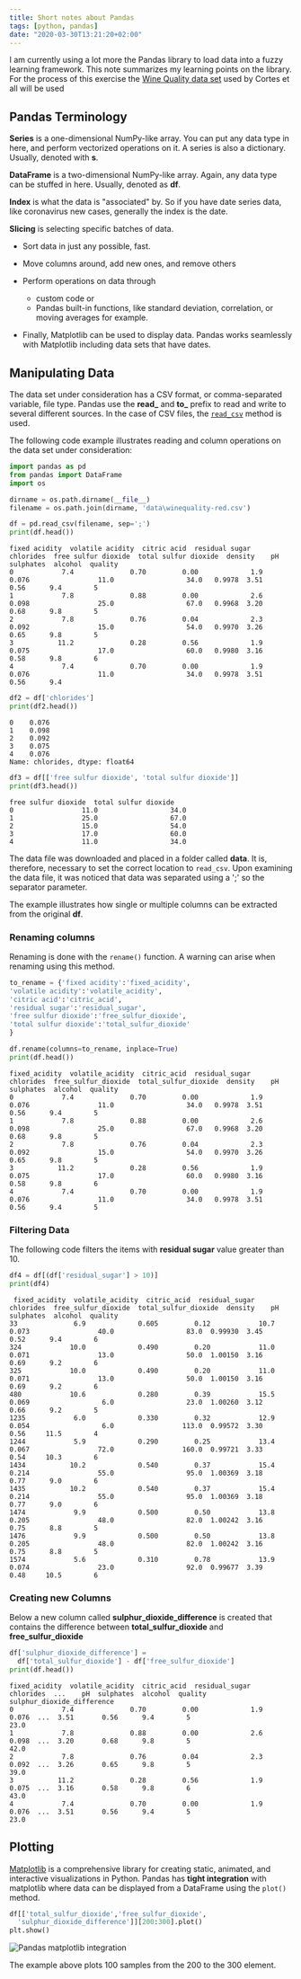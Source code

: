 ```yaml
---
title: Short notes about Pandas
tags: [python, pandas]
date: "2020-03-30T13:21:20+02:00"
---
```


I am currently using a lot more the Pandas library to load data into a fuzzy learning framework. This note summarizes my learning points on the library. For the process of this exercise the [Wine Quality data set](http://www3.dsi.uminho.pt/pcortez/wine/) used by Cortes et all  will be used

## Pandas Terminology

**Series** is a one-dimensional NumPy-like array. You can put any data type in here, and perform vectorized operations on it. A series is also a dictionary. Usually, denoted with **s**.

**DataFrame** is a two-dimensional NumPy-like array. Again, any data type can be stuffed in here. Usually,  denoted as **df**.

**Index**  is what the data is "associated" by. So if you have date series data, like coronavirus new cases, generally the index is the date.

**Slicing** is selecting specific batches of data.
- Sort data in just any possible, fast.
- Move columns around, add new ones, and remove others
- Perform operations on data through

	- custom code or
	- Pandas built-in functions, like standard deviation, correlation, or moving averages for example.

-   Finally, Matplotlib can be used to display data. Pandas works seamlessly with Matplotlib including data sets that have dates.

## Manipulating Data
  
The data set under consideration has a  CSV format, or comma-separated variable, file type.
Pandas use the **read_** and **to_** prefix to read and write to several different sources. In the case of CSV files, the [```read_csv```](https://pandas.pydata.org/pandas-docs/stable/reference/api/pandas.read_csv.html)  method is used.
  
The following code example illustrates reading and column operations on the data set under consideration:

```python
import pandas as pd
from pandas import DataFrame
import os

dirname = os.path.dirname(__file__)
filename = os.path.join(dirname, 'data\winequality-red.csv')

df = pd.read_csv(filename, sep=';')
print(df.head())

```

```
fixed acidity  volatile acidity  citric acid  residual sugar  chlorides  free sulfur dioxide  total sulfur dioxide  density    pH  sulphates  alcohol  quality
0            7.4              0.70         0.00             1.9      0.076                 11.0                  34.0   0.9978  3.51       0.56      9.4        5
1            7.8              0.88         0.00             2.6      0.098                 25.0                  67.0   0.9968  3.20       0.68      9.8        5
2            7.8              0.76         0.04             2.3      0.092                 15.0                  54.0   0.9970  3.26       0.65      9.8        5
3           11.2              0.28         0.56             1.9      0.075                 17.0                  60.0   0.9980  3.16       0.58      9.8        6
4            7.4              0.70         0.00             1.9      0.076                 11.0                  34.0   0.9978  3.51       0.56      9.4
```

```python
df2 = df['chlorides']
print(df2.head())
```

```
0    0.076
1    0.098
2    0.092
3    0.075
4    0.076
Name: chlorides, dtype: float64
```

```python
df3 = df[['free sulfur dioxide', 'total sulfur dioxide']]
print(df3.head())
```

```
free sulfur dioxide  total sulfur dioxide
0                 11.0                  34.0
1                 25.0                  67.0
2                 15.0                  54.0
3                 17.0                  60.0
4                 11.0                  34.0
```

The data file was downloaded and placed in a folder called **data**. It is, therefore, necessary to set the correct location to ```read_csv```. Upon examining the data file, it was noticed that data was separated using a ';' so the separator parameter.

The example illustrates how single or multiple columns can be extracted from the original **df**.

### Renaming columns

Renaming is done with the ```rename()``` function. A warning can arise when renaming using this method.

```python
to_rename = {'fixed acidity':'fixed_acidity',
'volatile acidity':'volatile_acidity',
'citric acid':'citric_acid',
'residual sugar':'residual_sugar',
'free sulfur dioxide':'free_sulfur_dioxide',
'total sulfur dioxide':'total_sulfur_dioxide'
}

df.rename(columns=to_rename, inplace=True)
print(df.head())
```

```
fixed_acidity  volatile_acidity  citric_acid  residual_sugar  chlorides  free_sulfur_dioxide  total_sulfur_dioxide  density    pH  sulphates  alcohol  quality
0            7.4              0.70         0.00             1.9      0.076                 11.0                  34.0   0.9978  3.51       0.56      9.4        5
1            7.8              0.88         0.00             2.6      0.098                 25.0                  67.0   0.9968  3.20       0.68      9.8        5
2            7.8              0.76         0.04             2.3      0.092                 15.0                  54.0   0.9970  3.26       0.65      9.8        5
3           11.2              0.28         0.56             1.9      0.075                 17.0                  60.0   0.9980  3.16       0.58      9.8        6
4            7.4              0.70         0.00             1.9      0.076                 11.0                  34.0   0.9978  3.51       0.56      9.4        5  

```

### Filtering Data

The following code filters the items with __residual sugar__ value greater than 10.

```python
df4 = df[(df['residual_sugar'] > 10)]
print(df4)
```

```
 fixed_acidity  volatile_acidity  citric_acid  residual_sugar  chlorides  free_sulfur_dioxide  total_sulfur_dioxide  density    pH  sulphates  alcohol  quality
33              6.9             0.605         0.12            10.7      0.073                 40.0                  83.0  0.99930  3.45       0.52      9.4        6
324            10.0             0.490         0.20            11.0      0.071                 13.0                  50.0  1.00150  3.16       0.69      9.2        6
325            10.0             0.490         0.20            11.0      0.071                 13.0                  50.0  1.00150  3.16       0.69      9.2        6
480            10.6             0.280         0.39            15.5      0.069                  6.0                  23.0  1.00260  3.12       0.66      9.2        5
1235            6.0             0.330         0.32            12.9      0.054                  6.0                 113.0  0.99572  3.30       0.56     11.5        4
1244            5.9             0.290         0.25            13.4      0.067                 72.0                 160.0  0.99721  3.33       0.54     10.3        6
1434           10.2             0.540         0.37            15.4      0.214                 55.0                  95.0  1.00369  3.18       0.77      9.0        6
1435           10.2             0.540         0.37            15.4      0.214                 55.0                  95.0  1.00369  3.18       0.77      9.0        6
1474            9.9             0.500         0.50            13.8      0.205                 48.0                  82.0  1.00242  3.16       0.75      8.8        5
1476            9.9             0.500         0.50            13.8      0.205                 48.0                  82.0  1.00242  3.16       0.75      8.8        5
1574            5.6             0.310         0.78            13.9      0.074                 23.0                  92.0  0.99677  3.39       0.48     10.5        6
```

### Creating new Columns

Below a new column called **sulphur_dioxide_difference** is created that contains the difference between **total_sulfur_dioxide** and **free_sulfur_dioxide**

```python
df['sulphur_dioxide_difference'] = 
  df['total_sulfur_dioxide'] - df['free_sulfur_dioxide']
print(df.head())
```

```
fixed_acidity  volatile_acidity  citric_acid  residual_sugar  chlorides  ...    pH  sulphates  alcohol  quality  sulphur_dioxide_difference
0            7.4              0.70         0.00             1.9      0.076  ...  3.51       0.56      9.4        5                        23.0
1            7.8              0.88         0.00             2.6      0.098  ...  3.20       0.68      9.8        5                        42.0
2            7.8              0.76         0.04             2.3      0.092  ...  3.26       0.65      9.8        5                        39.0
3           11.2              0.28         0.56             1.9      0.075  ...  3.16       0.58      9.8        6                        43.0
4            7.4              0.70         0.00             1.9      0.076  ...  3.51       0.56      9.4        5                        23.0
```

## Plotting

[Matplotlib](https://matplotlib.org/) is a comprehensive library for creating static, animated, and interactive visualizations in Python. Pandas has  **tight integration**  with matplotlib where  data can be displayed from a DataFrame using the ```plot()``` method.

```python
df[['total_sulfur_dioxide','free_sulfur_dioxide',
  'sulphur_dioxide_difference']][200:300].plot()
plt.show()
```

![Pandas matplotlib integration](/post/img/pandas.jpeg)

The example above plots 100 samples from the 200 to the 300 element.
